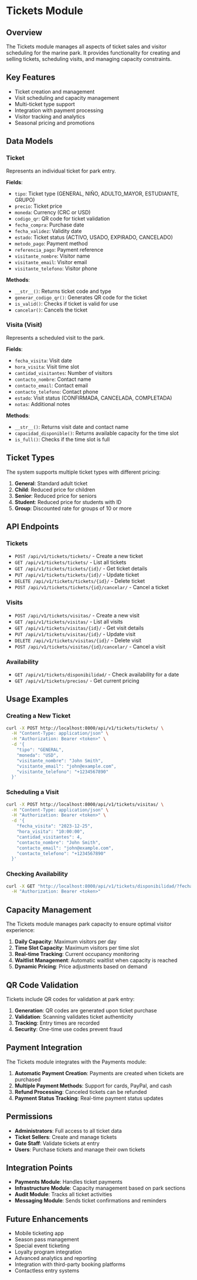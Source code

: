 # Tickets Module

## Overview

The Tickets module manages all aspects of ticket sales and visitor scheduling for the marine park. It provides functionality for creating and selling tickets, scheduling visits, and managing capacity constraints.

## Key Features

- Ticket creation and management
- Visit scheduling and capacity management
- Multi-ticket type support
- Integration with payment processing
- Visitor tracking and analytics
- Seasonal pricing and promotions

## Data Models

### Ticket

Represents an individual ticket for park entry.

**Fields**:
- `tipo`: Ticket type (GENERAL, NIÑO, ADULTO_MAYOR, ESTUDIANTE, GRUPO)
- `precio`: Ticket price
- `moneda`: Currency (CRC or USD)
- `codigo_qr`: QR code for ticket validation
- `fecha_compra`: Purchase date
- `fecha_validez`: Validity date
- `estado`: Ticket status (ACTIVO, USADO, EXPIRADO, CANCELADO)
- `metodo_pago`: Payment method
- `referencia_pago`: Payment reference
- `visitante_nombre`: Visitor name
- `visitante_email`: Visitor email
- `visitante_telefono`: Visitor phone

**Methods**:
- `__str__()`: Returns ticket code and type
- `generar_codigo_qr()`: Generates QR code for the ticket
- `is_valid()`: Checks if ticket is valid for use
- `cancelar()`: Cancels the ticket

### Visita (Visit)

Represents a scheduled visit to the park.

**Fields**:
- `fecha_visita`: Visit date
- `hora_visita`: Visit time slot
- `cantidad_visitantes`: Number of visitors
- `contacto_nombre`: Contact name
- `contacto_email`: Contact email
- `contacto_telefono`: Contact phone
- `estado`: Visit status (CONFIRMADA, CANCELADA, COMPLETADA)
- `notas`: Additional notes

**Methods**:
- `__str__()`: Returns visit date and contact name
- `capacidad_disponible()`: Returns available capacity for the time slot
- `is_full()`: Checks if the time slot is full

## Ticket Types

The system supports multiple ticket types with different pricing:

1. **General**: Standard adult ticket
2. **Child**: Reduced price for children
3. **Senior**: Reduced price for seniors
4. **Student**: Reduced price for students with ID
5. **Group**: Discounted rate for groups of 10 or more

## API Endpoints

### Tickets

- `POST /api/v1/tickets/tickets/` - Create a new ticket
- `GET /api/v1/tickets/tickets/` - List all tickets
- `GET /api/v1/tickets/tickets/{id}/` - Get ticket details
- `PUT /api/v1/tickets/tickets/{id}/` - Update ticket
- `DELETE /api/v1/tickets/tickets/{id}/` - Delete ticket
- `POST /api/v1/tickets/tickets/{id}/cancelar/` - Cancel a ticket

### Visits

- `POST /api/v1/tickets/visitas/` - Create a new visit
- `GET /api/v1/tickets/visitas/` - List all visits
- `GET /api/v1/tickets/visitas/{id}/` - Get visit details
- `PUT /api/v1/tickets/visitas/{id}/` - Update visit
- `DELETE /api/v1/tickets/visitas/{id}/` - Delete visit
- `POST /api/v1/tickets/visitas/{id}/cancelar/` - Cancel a visit

### Availability

- `GET /api/v1/tickets/disponibilidad/` - Check availability for a date
- `GET /api/v1/tickets/precios/` - Get current pricing

## Usage Examples

### Creating a New Ticket

```bash
curl -X POST http://localhost:8000/api/v1/tickets/tickets/ \
  -H "Content-Type: application/json" \
  -H "Authorization: Bearer <token>" \
  -d '{
    "tipo": "GENERAL",
    "moneda": "USD",
    "visitante_nombre": "John Smith",
    "visitante_email": "john@example.com",
    "visitante_telefono": "+1234567890"
  }'
```

### Scheduling a Visit

```bash
curl -X POST http://localhost:8000/api/v1/tickets/visitas/ \
  -H "Content-Type: application/json" \
  -H "Authorization: Bearer <token>" \
  -d '{
    "fecha_visita": "2023-12-25",
    "hora_visita": "10:00:00",
    "cantidad_visitantes": 4,
    "contacto_nombre": "John Smith",
    "contacto_email": "john@example.com",
    "contacto_telefono": "+1234567890"
  }'
```

### Checking Availability

```bash
curl -X GET "http://localhost:8000/api/v1/tickets/disponibilidad/?fecha=2023-12-25" \
  -H "Authorization: Bearer <token>"
```

## Capacity Management

The Tickets module manages park capacity to ensure optimal visitor experience:

1. **Daily Capacity**: Maximum visitors per day
2. **Time Slot Capacity**: Maximum visitors per time slot
3. **Real-time Tracking**: Current occupancy monitoring
4. **Waitlist Management**: Automatic waitlist when capacity is reached
5. **Dynamic Pricing**: Price adjustments based on demand

## QR Code Validation

Tickets include QR codes for validation at park entry:

1. **Generation**: QR codes are generated upon ticket purchase
2. **Validation**: Scanning validates ticket authenticity
3. **Tracking**: Entry times are recorded
4. **Security**: One-time use codes prevent fraud

## Payment Integration

The Tickets module integrates with the Payments module:

1. **Automatic Payment Creation**: Payments are created when tickets are purchased
2. **Multiple Payment Methods**: Support for cards, PayPal, and cash
3. **Refund Processing**: Canceled tickets can be refunded
4. **Payment Status Tracking**: Real-time payment status updates

## Permissions

- **Administrators**: Full access to all ticket data
- **Ticket Sellers**: Create and manage tickets
- **Gate Staff**: Validate tickets at entry
- **Users**: Purchase tickets and manage their own tickets

## Integration Points

- **Payments Module**: Handles ticket payments
- **Infrastructure Module**: Capacity management based on park sections
- **Audit Module**: Tracks all ticket activities
- **Messaging Module**: Sends ticket confirmations and reminders

## Future Enhancements

- Mobile ticketing app
- Season pass management
- Special event ticketing
- Loyalty program integration
- Advanced analytics and reporting
- Integration with third-party booking platforms
- Contactless entry systems